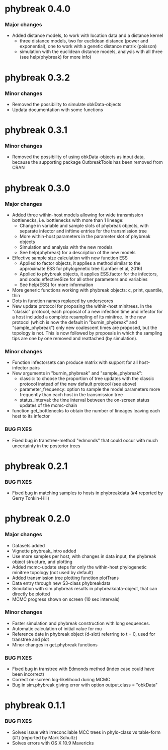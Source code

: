 # phybreak 0.4.0

### Major changes
* Added distance models, to work with location data and a distance kernel
    * three distance models, two for euclidean distance (power and exponential), one to work with a genetic distance matrix (poisson)
    * simulation with the euclidean distance models, analysis with all three (see help(phybreak) for more info)

# phybreak 0.3.2

### Minor changes
* Removed the possibility to simulate obkData-objects
* Updata documentation with some functions

# phybreak 0.3.1

### Minor changes
* Removed the possibility of using obkData-objects as input data, because the supporting package OutbreakTools has been removed from CRAN

# phybreak 0.3.0

### Major changes
* Added three within-host models allowing for wide transmission bottlenecks, i.e. bottlenecks with more than 1 lineage:
    * Change in variable and sample slots of phybreak objects, with separate infector and inftime entries for the transmission tree
    * More within-host parameters in the parameter slot of phybreak objects
    * Simulation and analysis with the new models
    * See help(phybreak) for a description of the new models
* Effective sample size calculation with new function ESS
    * Applied to factor objects, it applies a method similar to the approximate ESS for phylogenetic tree (Lanfaer et al, 2016)
    * Applied to phybreak objects, it applies ESS.factor for the infectors, and coda::effectiveSize for all other parameters and variables
    * See help(ESS) for more information
* More generic functions working with phybreak objects: c, print, quantile, thin
* Dots in function names replaced by underscores
* New update protocol for proposing the within-host minitrees. In the "classic" protocol, each proposal of a new infection time and infector for a host included a complete resampling of its minitree. In the new protocol (which is now the default in "burnin_phybreak" and "sample_phybreak") only new coalescent times are proposed, but the topology is not. This is now followed by proposals in which the sampling tips are one by one removed and reattached (by simulation). 

### Minor changes
* Function infectorsets can produce matrix with support for all host-infector pairs
* New arguments in "burnin_phybreak" and "sample_phybreak":
    * classic: to choose the proportion of tree updates with the classic protocol instead of the new default protocol (see above)
    * parameter_frequency: option to sample the model parameters more frequently than each host in the transmission tree
    * status_interval: the time interval between the on-screen status updates of the mcmc-chain
* function get_bottlenecks to obtain the number of lineages leaving each host to its infector

### BUG FIXES
* Fixed bug in transtree-method "edmonds" that could occur with much uncertainty in the posterior trees


# phybreak 0.2.1

### BUG FIXES
* Fixed bug in matching samples to hosts in phybreakdata (#4 reported by Gerry Tonkin-Hill)


# phybreak 0.2.0

### Major changes
* Datasets added
* Vignette phybreak_intro added
* Use more samples per host, with changes in data input, the phybreak object structure, and plotting
* Added mcmc-update steps for only the within-host phylogenetic minitree topology (not used by default)
* Added transmission tree plotting function plotTrans
* Data entry through new S3-class phybreakdata
* Simulation with sim.phybreak results in phybreakdata-object, that can directly be plotted
* MCMC progress shown on screen (10 sec intervals)

### Minor changes
* Faster simulation and phybreak construction with long sequences.
* Automatic calculation of initial value for mu
* Reference date in phybreak object (d-slot) referring to t = 0, used for transtree and plot
* Minor changes in get.phybreak functions

### BUG FIXES
* Fixed bug in transtree with Edmonds method (index case could have been incorrect)
* Correct on-screen log-likelihood during MCMC
* Bug in sim.phybreak giving error with option output.class = "obkData"


# phybreak 0.1.1

### BUG FIXES

* Solves issue with irreconcilable MCC trees in phylo-class vs table-form (#1) (reported by Mark Schultz)  
* Solves errors with OS X 10.9 Mavericks

